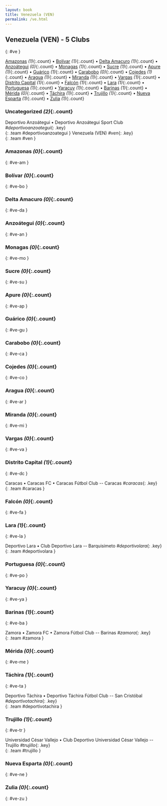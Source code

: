 ```yaml
---
layout: book
title: Venezuela (VEN)
permalink: /ve.html
---
```


## Venezuela (VEN) - 5 Clubs
{: #ve }






[Amazonas](#ve-am) _(1)_{:.count} • [Bolívar](#ve-bo) _(1)_{:.count} • [Delta Amacuro](#ve-da) _(1)_{:.count} • [Anzoátegui](#ve-an) _(0)_{:.count} • [Monagas](#ve-mo) _(1)_{:.count} • [Sucre](#ve-su) _(1)_{:.count} • [Apure](#ve-ap) _(1)_{:.count} • [Guárico](#ve-gu) _(1)_{:.count} • [Carabobo](#ve-ca) _(0)_{:.count} • [Cojedes](#ve-co) _(1)_{:.count} • [Aragua](#ve-ar) _(1)_{:.count} • [Miranda](#ve-mi) _(1)_{:.count} • [Vargas](#ve-va) _(1)_{:.count} • [Distrito Capital](#ve-dc) _(1)_{:.count} • [Falcón](#ve-fa) _(1)_{:.count} • [Lara](#ve-la) _(1)_{:.count} • [Portuguesa](#ve-po) _(1)_{:.count} • [Yaracuy](#ve-ya) _(1)_{:.count} • [Barinas](#ve-ba) _(1)_{:.count} • [Mérida](#ve-me) _(0)_{:.count} • [Táchira](#ve-ta) _(1)_{:.count} • [Trujillo](#ve-tr) _(1)_{:.count} • [Nueva Esparta](#ve-ne) _(1)_{:.count} • [Zulia](#ve-zu) _(1)_{:.count}


### Uncategorized _(2)_{:.count}

Deportivo Anzoátegui • Deportivo Anzoátegui Sport Club   _#deportivoanzoategui_{: .key} <br>
{: .team #deportivoanzoategui }
Venezuela  (VEN)  _#ven_{: .key} <br>
{: .team #ven }



### Amazonas _(0)_{:.count}
{: #ve-am }





<div class='columns300' markdown='1'>


</div>



### Bolívar _(0)_{:.count}
{: #ve-bo }





<div class='columns300' markdown='1'>


</div>



### Delta Amacuro _(0)_{:.count}
{: #ve-da }





<div class='columns300' markdown='1'>


</div>



### Anzoátegui _(0)_{:.count}
{: #ve-an }





<div class='columns300' markdown='1'>


</div>



### Monagas _(0)_{:.count}
{: #ve-mo }





<div class='columns300' markdown='1'>


</div>



### Sucre _(0)_{:.count}
{: #ve-su }





<div class='columns300' markdown='1'>


</div>



### Apure _(0)_{:.count}
{: #ve-ap }





<div class='columns300' markdown='1'>


</div>



### Guárico _(0)_{:.count}
{: #ve-gu }





<div class='columns300' markdown='1'>


</div>



### Carabobo _(0)_{:.count}
{: #ve-ca }





<div class='columns300' markdown='1'>


</div>



### Cojedes _(0)_{:.count}
{: #ve-co }





<div class='columns300' markdown='1'>


</div>



### Aragua _(0)_{:.count}
{: #ve-ar }





<div class='columns300' markdown='1'>


</div>



### Miranda _(0)_{:.count}
{: #ve-mi }





<div class='columns300' markdown='1'>


</div>



### Vargas _(0)_{:.count}
{: #ve-va }





<div class='columns300' markdown='1'>


</div>



### Distrito Capital _(1)_{:.count}
{: #ve-dc }





<div class='columns300' markdown='1'>

Caracas • Caracas FC • Caracas Fútbol Club   -- Caracas _#caracas_{: .key} <br>
{: .team #caracas }

</div>



### Falcón _(0)_{:.count}
{: #ve-fa }





<div class='columns300' markdown='1'>


</div>



### Lara _(1)_{:.count}
{: #ve-la }





<div class='columns300' markdown='1'>

Deportivo Lara • Club Deportivo Lara   -- Barquisimeto _#deportivolara_{: .key} <br>
{: .team #deportivolara }

</div>



### Portuguesa _(0)_{:.count}
{: #ve-po }





<div class='columns300' markdown='1'>


</div>



### Yaracuy _(0)_{:.count}
{: #ve-ya }





<div class='columns300' markdown='1'>


</div>



### Barinas _(1)_{:.count}
{: #ve-ba }





<div class='columns300' markdown='1'>

Zamora • Zamora FC • Zamora Fútbol Club   -- Barinas _#zamora_{: .key} <br>
{: .team #zamora }

</div>



### Mérida _(0)_{:.count}
{: #ve-me }





<div class='columns300' markdown='1'>


</div>



### Táchira _(1)_{:.count}
{: #ve-ta }





<div class='columns300' markdown='1'>

Deportivo Táchira • Deportivo Táchira Fútbol Club   -- San Cristóbal _#deportivotachira_{: .key} <br>
{: .team #deportivotachira }

</div>



### Trujillo _(1)_{:.count}
{: #ve-tr }





<div class='columns300' markdown='1'>

Universidad César Vallejo • Club Deportivo Universidad César Vallejo   -- Trujillo _#trujillo_{: .key} <br>
{: .team #trujillo }

</div>



### Nueva Esparta _(0)_{:.count}
{: #ve-ne }





<div class='columns300' markdown='1'>


</div>



### Zulia _(0)_{:.count}
{: #ve-zu }





<div class='columns300' markdown='1'>


</div>


 
